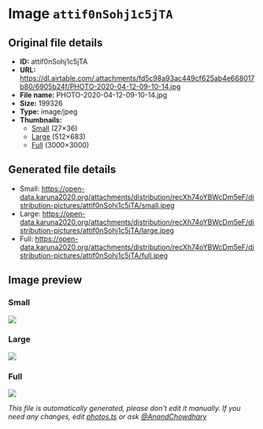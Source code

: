 # Image `attif0nSohj1c5jTA`

## Original file details

- **ID:** attif0nSohj1c5jTA
- **URL:** https://dl.airtable.com/.attachments/fd5c98a93ac449cf625ab4e668017b80/6905b24f/PHOTO-2020-04-12-09-10-14.jpg
- **File name:** PHOTO-2020-04-12-09-10-14.jpg
- **Size:** 199326
- **Type:** image/jpeg
- **Thumbnails:**
  - [Small](https://dl.airtable.com/.attachmentThumbnails/a9eba3de68cf7e3946e25ab23816ef18/3e51b8d5) (27×36)
  - [Large](https://dl.airtable.com/.attachmentThumbnails/83bdf3f3cf30e679e73968d183e66866/fa98193b) (512×683)
  - [Full](https://dl.airtable.com/.attachmentThumbnails/9337ce2321403e0e222faebb648d823e/bd531b77) (3000×3000)

## Generated file details

- Small: https://open-data.karuna2020.org/attachments/distribution/recXh74oYBWcDm5eF/distribution-pictures/attif0nSohj1c5jTA/small.jpeg
- Large: https://open-data.karuna2020.org/attachments/distribution/recXh74oYBWcDm5eF/distribution-pictures/attif0nSohj1c5jTA/large.jpeg
- Full: https://open-data.karuna2020.org/attachments/distribution/recXh74oYBWcDm5eF/distribution-pictures/attif0nSohj1c5jTA/full.jpeg

## Image preview

### Small

![](https://open-data.karuna2020.org/attachments/distribution/recXh74oYBWcDm5eF/distribution-pictures/attif0nSohj1c5jTA/small.jpeg)

### Large

![](https://open-data.karuna2020.org/attachments/distribution/recXh74oYBWcDm5eF/distribution-pictures/attif0nSohj1c5jTA/large.jpeg)

### Full

![](https://open-data.karuna2020.org/attachments/distribution/recXh74oYBWcDm5eF/distribution-pictures/attif0nSohj1c5jTA/full.jpeg)

_This file is automatically generated, please don't edit it manually. If you need any changes, edit [photos.ts](/photos.ts) or ask [@AnandChowdhary](https://github.com/AnandChowdhary)_
